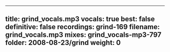 
---
title: grind_vocals.mp3
vocals: true
best: false
definitive: false
recordings: grind-169
filename: grind_vocals.mp3
mixes: grind_vocals-mp3-797
folder: 2008-08-23/grind
weight: 0
---

